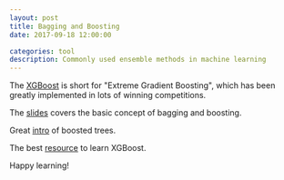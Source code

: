 ```yaml
---
layout: post
title: Bagging and Boosting
date: 2017-09-18 12:00:00

categories: tool
description: Commonly used ensemble methods in machine learning 
---
```


The [XGBoost](http://xgboost.readthedocs.io/en/latest//model.html) is short for "Extreme Gradient Boosting", which has been greatly implemented in lots of winning competitions.

The [slides](http://www.cs.cornell.edu/courses/cs578/2005fa/CS578.bagging.boosting.lecture.pdf) covers the basic concept of bagging and boosting.

Great [intro](https://homes.cs.washington.edu/~tqchen/pdf/BoostedTree.pdf) of boosted trees.

The best [resource](https://github.com/dmlc/xgboost/tree/master/demo) to learn XGBoost.

Happy learning! 
